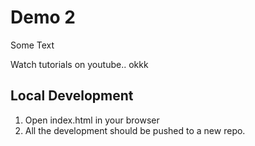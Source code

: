 # Demo 2

Some Text

Watch tutorials on youtube.. okkk

## Local Development

1. Open index.html in your browser
2. All the development should be pushed to a new repo.